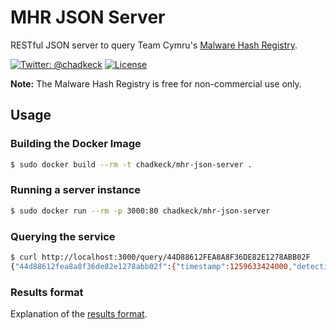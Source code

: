 # MHR JSON Server
RESTful JSON server to query Team Cymru's [Malware Hash Registry](https://www.team-cymru.org/MHR.html).

[![Twitter: @chadkeck](https://img.shields.io/badge/contact-@chadkeck-blue.svg?style=flat)](https://twitter.com/chadkeck)
[![License](http://img.shields.io/badge/license-MIT-green.svg?style=flat)](https://github.com/chadkeck/mhr-json-server/blob/master/LICENSE)

**Note:** The Malware Hash Registry is free for non-commercial use only.

## Usage

### Building the Docker Image

```sh
$ sudo docker build --rm -t chadkeck/mhr-json-server .
```

### Running a server instance

```sh
$ sudo docker run --rm -p 3000:80 chadkeck/mhr-json-server
```

### Querying the service

```sh
$ curl http://localhost:3000/query/44D88612FEA8A8F36DE82E1278ABB02F
{"44d88612fea8a8f36de82e1278abb02f":{"timestamp":1259633424000,"detectionRate":83}}
```

### Results format
Explanation of the [results format](https://github.com/chadkeck/malware-hash-registry#results-format).

